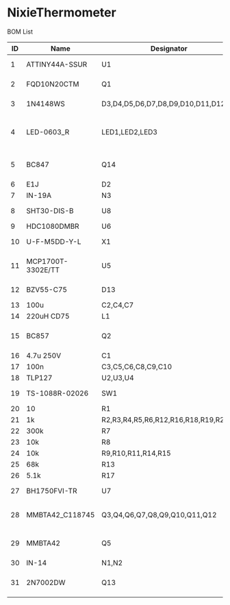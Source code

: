 # NixieThermometer

BOM List

|ID|Name|Designator|Footprint|Quantity|
|--|----|----------|---------|--------|
|1|ATTINY44A-SSUR|U1|SOP-14_L8.6-W3.9-P1.27-LS6.0-BL|1|
|2|FQD10N20CTM|Q1|DPAK_L6.5-W6.0-P2.29-LS9.9-BR|1|
|3|1N4148WS|D3,D4,D5,D6,D7,D8,D9,D10,D11,D12,D1|SOD-323_L1.8-W1.3-LS2.5-RD|11|
|4|LED-0603_R|LED1,LED2,LED3|LED-SMD_L3.2-W2.8-RD_TJ-S3528UG6W9TLC9Y-A5|3|
|5|BC847|Q14|SOT-23-3_L2.9-W1.3-P1.90-LS2.4-BR|1|
|6|E1J|D2|SOD123|1|
|7|IN-19A|N3|IN-19A|1|
|8|SHT30-DIS-B|U8|DFN-8_L2.5-W2.5-P0.50-BL-EP|1|
|9|HDC1080DMBR|U6|HDC1080DMBR|1|
|10|U-F-M5DD-Y-L|X1|MICRO-USB-SMD_MICRO-USB-18|1|
|11|MCP1700T-3302E/TT|U5|SOT-23-3_L2.9-W1.6-P1.90-LS2.8-BR|1|
|12|BZV55-C75|D13|SOD-80_L3.5-W1.5-RD|1|
|13|100u|C2,C4,C7|CASE-B_3528|3|
|14|220uH CD75|L1|IND-SMD_L7.8-W7.0|1|
|15|BC857|Q2|SOT-23-3_L2.9-W1.6-P1.90-LS2.8-BR|1|
|16|4.7u 250V|C1|C1812|1|
|17|100n|C3,C5,C6,C8,C9,C10|C0603|6|
|18|TLP127|U2,U3,U4|SOP-6_4P2.54|3|
|19|TS-1088R-02026|SW1|SW-SMD_L3.9-W3.0-P4.45|1|
|20|10|R1|R0603|1|
|21|1k|R2,R3,R4,R5,R6,R12,R16,R18,R19,R20|R0603|10|
|22|300k|R7|R0805|1|
|23|10k|R8|R0805|1|
|24|10k|R9,R10,R11,R14,R15|R0603|5|
|25|68k|R13|R0805|1|
|26|5.1k|R17|R0603|1|
|27|BH1750FVI-TR|U7|WSOF-6_L2.6-W1.6-P0.50-BL-EP|1|
|28|MMBTA42_C118745|Q3,Q4,Q6,Q7,Q8,Q9,Q10,Q11,Q12|SOT-23-3_L2.9-W1.3-P1.90-LS2.4-BR|9|
|29|MMBTA42|Q5|SOT-23-3_L2.9-W1.3-P1.90-LS2.4-BR|1|
|30|IN-14|N1,N2|IN-14|2|
|31|2N7002DW|Q13|SOT-363_L2.0-W1.3-P0.65-LS2.1-BL|1|
